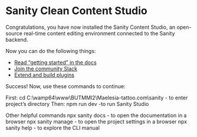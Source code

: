 # Sanity Clean Content Studio

Congratulations, you have now installed the Sanity Content Studio, an open-source real-time content editing environment connected to the Sanity backend.

Now you can do the following things:

- [Read “getting started” in the docs](https://www.sanity.io/docs/introduction/getting-started?utm_source=readme)
- [Join the community Slack](https://slack.sanity.io/?utm_source=readme)
- [Extend and build plugins](https://www.sanity.io/docs/content-studio/extending?utm_source=readme)

Success! Now, use these commands to continue:

First: cd C:\wamp64\www\BUTMMI2\Maelesia-tattoo.com\sanity - to enter project’s directory
Then: npm run dev -to run Sanity Studio

Other helpful commands
npx sanity docs - to open the documentation in a browser
npx sanity manage - to open the project settings in a browser
npx sanity help - to explore the CLI manual